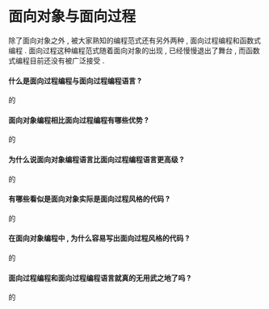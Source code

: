 # 面向对象与面向过程

除了面向对象之外 , 被大家熟知的编程范式还有另外两种 , 面向过程编程和函数式编程 . 面向过程这种编程范式随着面向对象的出现 , 已经慢慢退出了舞台 , 而函数式编程目前还没有被广泛接受 .

#### 什么是面向过程编程与面向过程编程语言 ?

的

#### 面向对象编程相比面向过程编程有哪些优势 ?

的

#### 为什么说面向对象编程语言比面向过程编程语言更高级 ?

的

#### 有哪些看似是面向对象实际是面向过程风格的代码 ?

的

#### 在面向对象编程中 , 为什么容易写出面向过程风格的代码 ? 

的

#### 面向过程编程和面向过程编程语言就真的无用武之地了吗 ? 

的





